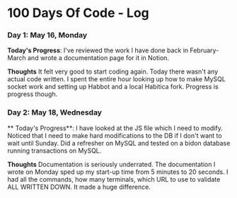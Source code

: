 # 100 Days Of Code - Log
<!--
### Day 0: February 30, 2016 (Example 1)
##### (delete me or comment me out)

**Today's Progress**: Fixed CSS, worked on canvas functionality for the app.

**Thoughts:** I really struggled with CSS, but, overall, I feel like I am slowly getting better at it. Canvas is still new for me, but I managed to figure out some basic functionality.

**Link to work:** [Calculator App](http://www.example.com)

### Day 0: February 30, 2016 (Example 2)
##### (delete me or comment me out)

**Today's Progress**: Fixed CSS, worked on canvas functionality for the app.

**Thoughts**: I really struggled with CSS, but, overall, I feel like I am slowly getting better at it. Canvas is still new for me, but I managed to figure out some basic functionality.

**Link(s) to work**: [Calculator App](http://www.example.com)
-->

### Day 1: May 16, Monday

**Today's Progress**: I've reviewed the work I have done back in February-March and wrote a documentation page for it in Notion.

**Thoughts** It felt very good to start coding again. Today there wasn't any actual code written. I spent the entire hour looking up how to make MySQL socket work and setting up Habbot and a local Habitica fork. Progress is progress though.

### Day 2: May 18, Wednesday

** Today's Progress**: I have looked at the JS file which I need to modify. Noticed that I need to make hard modifications to the DB if I don't want to wait until Sunday. Did a refresher on MySQL and tested on a bidon database running transactions on MySQL. 

**Thoughts** Documentation is seriously underrated. The documentation I wrote on Monday sped up my start-up time from 5 minutes to 20 seconds. I had all the commands, how many terminals, which URL to use to validate ALL WRITTEN DOWN. It made a huge difference.


